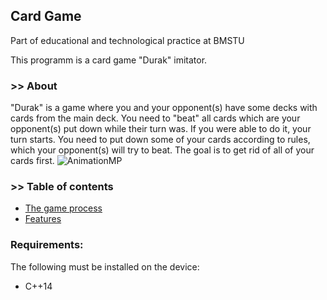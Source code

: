 ## Card Game

Part of educational and technological practice at BMSTU

This programm is a card game "Durak" imitator.


### >> About
"Durak" is a game where you and your opponent(s) have some decks with cards from the main deck. You need to "beat" all cards which are your opponent(s) put down while their turn was. If you were able to do it, your turn starts. You need to put down some of your cards according to rules, which your opponent(s) will try to beat. The goal is to get rid of all of your cards first.
![AnimationMP](https://user-images.githubusercontent.com/62678416/149420610-04d0353d-2268-4996-9f88-4991acb701ee.gif)


### >> Table of contents
- [The game process](https://owling797.github.io/CardsProject/docs/Game.html)
- [Features](https://owling797.github.io/CardsProject/docs/Features.html)

### Requirements:
The following must be installed on the device:

- C++14
